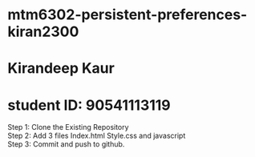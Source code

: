 # mtm6302-persistent-preferences-kiran2300
# Kirandeep Kaur
# student ID: 90541113119
Step 1: Clone the Existing Repository <br>
Step 2: Add 3 files Index.html Style.css and javascript <br>
Step 3: Commit and push to github. <br>
